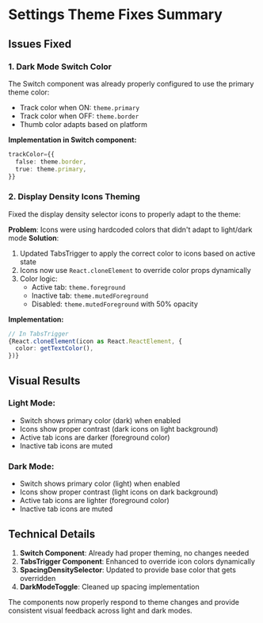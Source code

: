 # Settings Theme Fixes Summary

## Issues Fixed

### 1. **Dark Mode Switch Color**
The Switch component was already properly configured to use the primary theme color:
- Track color when ON: `theme.primary`
- Track color when OFF: `theme.border`
- Thumb color adapts based on platform

**Implementation in Switch component:**
```typescript
trackColor={{
  false: theme.border,
  true: theme.primary,
}}
```

### 2. **Display Density Icons Theming**
Fixed the display density selector icons to properly adapt to the theme:

**Problem**: Icons were using hardcoded colors that didn't adapt to light/dark mode
**Solution**: 
1. Updated TabsTrigger to apply the correct color to icons based on active state
2. Icons now use `React.cloneElement` to override color props dynamically
3. Color logic:
   - Active tab: `theme.foreground` 
   - Inactive tab: `theme.mutedForeground`
   - Disabled: `theme.mutedForeground` with 50% opacity

**Implementation:**
```typescript
// In TabsTrigger
{React.cloneElement(icon as React.ReactElement, {
  color: getTextColor(),
})}
```

## Visual Results

### Light Mode:
- Switch shows primary color (dark) when enabled
- Icons show proper contrast (dark icons on light background)
- Active tab icons are darker (foreground color)
- Inactive tab icons are muted

### Dark Mode:
- Switch shows primary color (light) when enabled
- Icons show proper contrast (light icons on dark background)
- Active tab icons are lighter (foreground color)
- Inactive tab icons are muted

## Technical Details

1. **Switch Component**: Already had proper theming, no changes needed
2. **TabsTrigger Component**: Enhanced to override icon colors dynamically
3. **SpacingDensitySelector**: Updated to provide base color that gets overridden
4. **DarkModeToggle**: Cleaned up spacing implementation

The components now properly respond to theme changes and provide consistent visual feedback across light and dark modes.